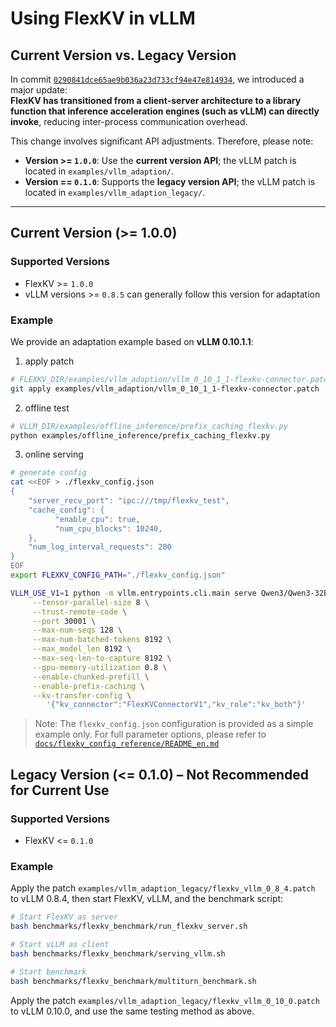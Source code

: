 # Using FlexKV in vLLM

## Current Version vs. Legacy Version
In commit [`0290841dce65ae9b036a23d733cf94e47e814934`](https://github.com/taco-project/FlexKV/commit/0290841dce65ae9b036a23d733cf94e47e814934), we introduced a major update:  
**FlexKV has transitioned from a client-server architecture to a library function that inference acceleration engines (such as vLLM) can directly invoke**, reducing inter-process communication overhead.

This change involves significant API adjustments. Therefore, please note:

- **Version >= `1.0.0`**: Use the **current version API**; the vLLM patch is located in `examples/vllm_adaption/`.
- **Version == `0.1.0`**: Supports the **legacy version API**; the vLLM patch is located in `examples/vllm_adaption_legacy/`.

---

## Current Version (>= 1.0.0)

### Supported Versions
- FlexKV >= `1.0.0`
- vLLM versions >= `0.8.5` can generally follow this version for adaptation

### Example
We provide an adaptation example based on **vLLM 0.10.1.1**:

1. apply patch
```bash
# FLEXKV_DIR/examples/vllm_adaption/vllm_0_10_1_1-flexkv-connector.patch
git apply examples/vllm_adaption/vllm_0_10_1_1-flexkv-connector.patch
```

2. offline test
```bash
# VLLM_DIR/examples/offline_inference/prefix_caching_flexkv.py
python examples/offline_inference/prefix_caching_flexkv.py
```

3. online serving
```bash
# generate config
cat <<EOF > ./flexkv_config.json
{
    "server_recv_port": "ipc:///tmp/flexkv_test",
    "cache_config": {
          "enable_cpu": true,
          "num_cpu_blocks": 10240,
    },
    "num_log_interval_requests": 200
}
EOF
export FLEXKV_CONFIG_PATH="./flexkv_config.json"

VLLM_USE_V1=1 python -m vllm.entrypoints.cli.main serve Qwen3/Qwen3-32B \
     --tensor-parallel-size 8 \
     --trust-remote-code \
     --port 30001 \
     --max-num-seqs 128 \
     --max-num-batched-tokens 8192 \
     --max_model_len 8192 \
     --max-seq-len-to-capture 8192 \
     --gpu-memory-utilization 0.8 \
     --enable-chunked-prefill \
     --enable-prefix-caching \
     --kv-transfer-config \
        '{"kv_connector":"FlexKVConnectorV1","kv_role":"kv_both"}'

```

> Note: The `flexkv_config.json` configuration is provided as a simple example only. For full parameter options, please refer to [`docs/flexkv_config_reference/README_en.md`](../../docs/flexkv_config_reference/README_en.md)

## Legacy Version (<= 0.1.0) – Not Recommended for Current Use

### Supported Versions
- FlexKV <= `0.1.0`

### Example
Apply the patch `examples/vllm_adaption_legacy/flexkv_vllm_0_8_4.patch` to vLLM 0.8.4, then start FlexKV, vLLM, and the benchmark script:

```bash
# Start FlexKV as server
bash benchmarks/flexkv_benchmark/run_flexkv_server.sh

# Start vLLM as client
bash benchmarks/flexkv_benchmark/serving_vllm.sh

# Start benchmark
bash benchmarks/flexkv_benchmark/multiturn_benchmark.sh
```
Apply the patch `examples/vllm_adaption_legacy/flexkv_vllm_0_10_0.patch` to vLLM 0.10.0, and use the same testing method as above.
